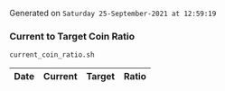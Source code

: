 Generated on `Saturday 25-September-2021 at 12:59:19`

### Current to Target Coin Ratio
`current_coin_ratio.sh`

Date|Current|Target|Ratio
---|---|---|---
